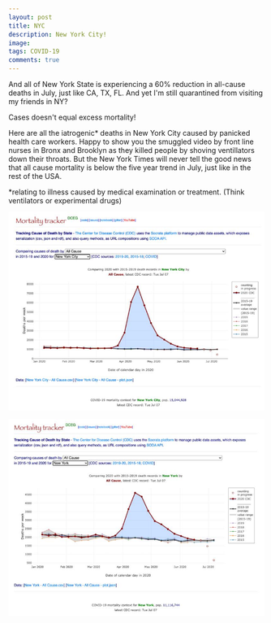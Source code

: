 ```yaml
---
layout: post
title: NYC
description: New York City!
image: 
tags: COVID-19
comments: true
---
```

And all of New York State is experiencing a 60% reduction in all-cause
deaths in July, just like CA, TX, FL. And yet I'm still quarantined from
visiting my friends in NY?

Cases doesn't equal excess mortality!

Here are all the iatrogenic\* deaths in New York City caused by panicked
health care workers. Happy to show you the smuggled video by front line
nurses in Bronx and Brooklyn as they killed people by shoving
ventillators down their throats. But the New York Times will never tell
the good news that all cause mortality is below the five year trend in
July, just like in the rest of the USA.

\*relating to illness caused by medical examination or treatment. (Think
ventilators or experimental drugs)

![](/../../assets/images/post-images/NYC/42ff7a6587dde90a8fb6be9360843c59.jpg)

![](/../../assets/images/post-images/NYC/68fa222942982e8854ec6ab5a565846a.jpg)
